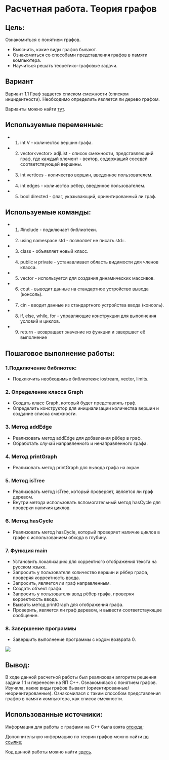 # Расчетная работа. Теория графов
## Цель:
 Ознакомиться с понятием графов.
- Выяснить, какие виды графов бывают.
- Ознакомиться со способами представления графов в памяти компьютера.
- Научиться решать теоретико-графовые задачи.

## Вариант
Вариант 1.1 Граф задается списком смежности (списком инцидентности). Необходимо определить является ли дерево графом.

Варианты можно найти [тут](https://drive.google.com/file/d/1-rSQZex8jW-2DlY2kko18gU1oUAtEGHl/view).

## Используемые переменные:
- 1. int V - количество вершин графа.
- 2. vector<vector<int>> adjList - список смежности, представляющий граф, где каждый элемент - вектор, содержащий соседей соответствующей вершины.
- 3. int vertices - количество вершин, введенное пользователем.
- 4. int edges - количество рёбер, введенное пользователем.
- 5. bool directed - флаг, указывающий, ориентированный ли граф.

## Используемые команды:
- 1. #include - подключает библиотеки.
- 2. using namespace std - позволяет не писать std::.
- 3. class - объявляет новый класс.
- 4. public и private - устанавливает область видимости для членов класса.
- 5. vector - используется для создания динамических массивов.
- 6. cout - выводит данные на стандартное устройство вывода (консоль).
- 7. cin - вводит данные из стандартного устройства ввода (консоль).
- 8. if, else, while, for - управляющие конструкции для выполнения условий и циклов.
- 9. return - возвращает значение из функции и завершает её выполнение


## Пошаговое выполнение работы:

### 1.Подключение библиотек:

   - Подключить необходимые библиотеки: iostream, vector, limits.

### 2. Определение класса Graph
   - Создать класс Graph, который будет представлять граф.
   - Определить конструктор для инициализации количества вершин и создание списка смежности.

### 3. Метод addEdge
   - Реализовать метод addEdge для добавления рёбер в граф.
   - Обработать случай направленного и ненаправленного графа.

### 4. Метод printGraph
   - Реализовать метод printGraph для вывода графа на экран.

### 5. Метод isTree
   - Реализовать метод isTree, который проверяет, является ли граф деревом.
   - Внутри метода использовать вспомогательный метод hasCycle для проверки наличия циклов.

### 6. Метод hasCycle
   - Реализовать метод hasCycle, который проверяет наличие циклов в графе с использованием обхода в глубину.

### 7. Функция main
   - Установить локализацию для корректного отображения текста на русском языке.
   - Запросить у пользователя количество вершин и рёбер графа, проверяя корректность ввода.
   - Запросить, является ли граф направленным.
   - Создать объект графа.
   - Запросить у пользователя ввод рёбер графа, проверяя корректность ввода.
   - Вызвать метод printGraph для отображения графа.
   - Проверить, является ли граф деревом, и вывести соответствующее сообщение.

### 8. Завершение программы
   - Завершить выполнение программы с кодом возврата 0.

![](./)



## Вывод:

В ходе данной расчетной работы был реализован алгоритм решения задачи 1.1 и перенесен на ЯП C++.
Ознакомилася с понятием графов.
Изучила, какие виды графов бывают (ориентированные/неориентированные).
Ознакомилася с таким способом представления графов в памяти компьютера, как список смежности.


## Использованные источники:

Информация для работы с графами на C++ была взята [отсюда](https://brestprog.by/topics/);

Дополнительную информацию по теории графов можно найти [по ссылке](https://habr.com/ru/companies/otus/articles/568026/);

Код данной работы можно найти [здесь]().

